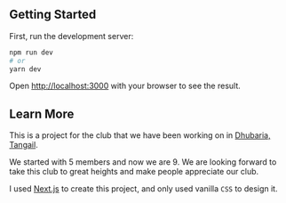 ## Getting Started

First, run the development server:

```bash
npm run dev
# or
yarn dev
```

Open [http://localhost:3000](http://localhost:3000) with your browser to see the result.

## Learn More

This is a project for the club that we have been working on in [Dhubaria, Tangail](https://en.wikipedia.org/wiki/Dhubaria_Union).

We started with 5 members and now we are 9. We are looking forward to take this club to great heights and make people appreciate our club.

I used [Next.js]() to create this project, and only used vanilla `CSS` to design it.
